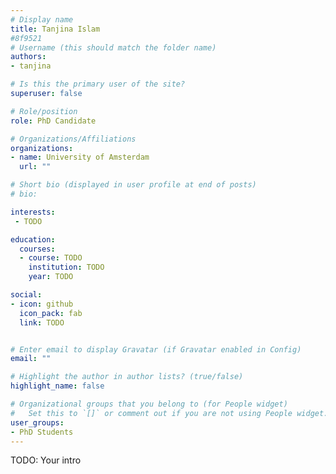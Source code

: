 ```yaml
---
# Display name
title: Tanjina Islam
#8f9521
# Username (this should match the folder name)
authors:
- tanjina

# Is this the primary user of the site?
superuser: false

# Role/position
role: PhD Candidate

# Organizations/Affiliations
organizations:
- name: University of Amsterdam
  url: ""

# Short bio (displayed in user profile at end of posts)
# bio: 

interests:
 - TODO

education:
  courses:
  - course: TODO
    institution: TODO
    year: TODO

social:
- icon: github
  icon_pack: fab
  link: TODO 


# Enter email to display Gravatar (if Gravatar enabled in Config)
email: ""

# Highlight the author in author lists? (true/false)
highlight_name: false

# Organizational groups that you belong to (for People widget)
#   Set this to `[]` or comment out if you are not using People widget.
user_groups:
- PhD Students
---
```


TODO: Your intro
